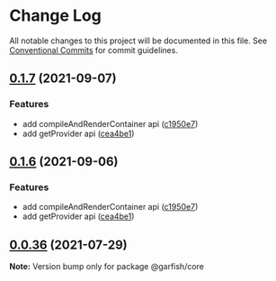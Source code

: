 # Change Log

All notable changes to this project will be documented in this file.
See [Conventional Commits](https://conventionalcommits.org) for commit guidelines.

## [0.1.7](https://github.com/bytedance/garfish/compare/v0.1.5...0.1.7) (2021-09-07)

### Features

- add compileAndRenderContainer api ([c1950e7](https://github.com/bytedance/garfish/commit/c1950e76e09bc58b1c7391301ddeeb882a224870))
- add getProvider api ([cea4be1](https://github.com/bytedance/garfish/commit/cea4be1295400c52cd5c3728102bb4acd93b80d6))

## [0.1.6](https://github.com/bytedance/garfish/compare/v0.1.5...0.1.6) (2021-09-06)

### Features

- add compileAndRenderContainer api ([c1950e7](https://github.com/bytedance/garfish/commit/c1950e76e09bc58b1c7391301ddeeb882a224870))
- add getProvider api ([cea4be1](https://github.com/bytedance/garfish/commit/cea4be1295400c52cd5c3728102bb4acd93b80d6))

## [0.0.36](https://github.com/bytedance/garfish/compare/v0.0.35...0.0.36) (2021-07-29)

**Note:** Version bump only for package @garfish/core
